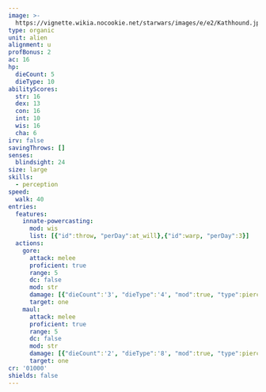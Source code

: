 ```yaml
---
image: >-
  https://vignette.wikia.nocookie.net/starwars/images/e/e2/Kathhound.jpg/revision/latest/scale-to-width-down/439?cb=20091106175830
type: organic
unit: alien
alignment: u
profBonus: 2
ac: 16
hp:
  dieCount: 5
  dieType: 10
abilityScores:
  str: 16
  dex: 13
  con: 16
  int: 10
  wis: 16
  cha: 6
irv: false
savingThrows: []
senses:
  blindsight: 24
size: large
skills:
  - perception
speed:
  walk: 40
entries:
  features:
    innate-powercasting:
      mod: wis
      list: [{"id":throw, "perDay":at_will},{"id":warp, "perDay":3}]
  actions:
    gore:
      attack: melee
      proficient: true
      range: 5
      dc: false
      mod: str
      damage: [{"dieCount":'3', "dieType":'4', "mod":true, "type":piercing}]
      target: one
    maul:
      attack: melee
      proficient: true
      range: 5
      dc: false
      mod: str
      damage: [{"dieCount":'2', "dieType":'8', "mod":true, "type":piercing}]
      target: one
cr: '01000'
shields: false
---
```

